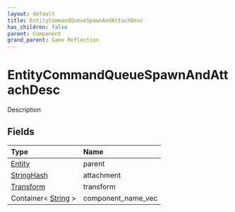```yaml
---
layout: default
title: EntityCommandQueueSpawnAndAttachDesc
has_children: false
parent: Component
grand_parent: Game Reflection
---
```

# EntityCommandQueueSpawnAndAttachDesc
Description 

## Fields

| Type | Name |
|:----------|:--------------|
| [Entity](/riftbreaker-wiki/docs/game-reflection/classes/entity/) | parent |
| [StringHash](/riftbreaker-wiki/docs/game-reflection/classes/string_hash/) | attachment |
| [Transform](/riftbreaker-wiki/docs/game-reflection/classes/transform/) | transform |
| Container< [String](/riftbreaker-wiki/docs/game-reflection/components/string/) > | component_name_vec |

